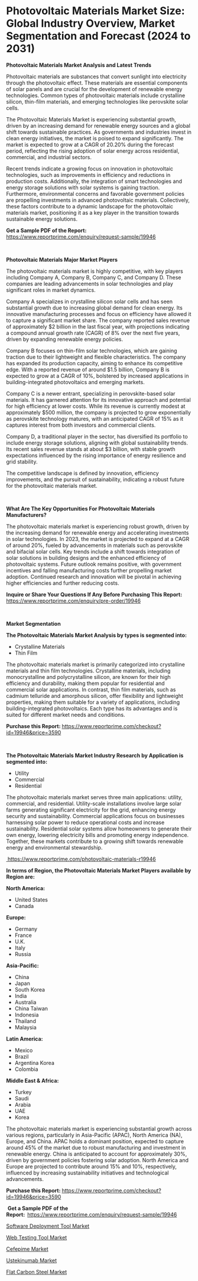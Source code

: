 <p><h1>Photovoltaic Materials Market Size: Global Industry Overview, Market Segmentation and Forecast (2024 to 2031)</h1></p><p><strong>Photovoltaic Materials Market Analysis and Latest Trends</strong></p>
<p><p>Photovoltaic materials are substances that convert sunlight into electricity through the photovoltaic effect. These materials are essential components of solar panels and are crucial for the development of renewable energy technologies. Common types of photovoltaic materials include crystalline silicon, thin-film materials, and emerging technologies like perovskite solar cells.</p><p>The Photovoltaic Materials Market is experiencing substantial growth, driven by an increasing demand for renewable energy sources and a global shift towards sustainable practices. As governments and industries invest in clean energy initiatives, the market is poised to expand significantly. The market is expected to grow at a CAGR of 20.20% during the forecast period, reflecting the rising adoption of solar energy across residential, commercial, and industrial sectors.</p><p>Recent trends indicate a growing focus on innovation in photovoltaic technologies, such as improvements in efficiency and reductions in production costs. Additionally, the integration of smart technologies and energy storage solutions with solar systems is gaining traction. Furthermore, environmental concerns and favorable government policies are propelling investments in advanced photovoltaic materials. Collectively, these factors contribute to a dynamic landscape for the photovoltaic materials market, positioning it as a key player in the transition towards sustainable energy solutions.</p></p>
<p><strong>Get a Sample PDF of the Report:&nbsp;</strong> <a href="https://www.reportprime.com/enquiry/request-sample/19946?utm_campaign=32&utm_medium=2&utm_source=Github&utm_content=ia&utm_term=23112024&utm_id=photovoltaic-materials">https://www.reportprime.com/enquiry/request-sample/19946</a></p>
<p>&nbsp;</p>
<p><strong>Photovoltaic Materials Major Market Players</strong></p>
<p><p>The photovoltaic materials market is highly competitive, with key players including Company A, Company B, Company C, and Company D. These companies are leading advancements in solar technologies and play significant roles in market dynamics.</p><p>Company A specializes in crystalline silicon solar cells and has seen substantial growth due to increasing global demand for clean energy. Its innovative manufacturing processes and focus on efficiency have allowed it to capture a significant market share. The company reported sales revenue of approximately $2 billion in the last fiscal year, with projections indicating a compound annual growth rate (CAGR) of 8% over the next five years, driven by expanding renewable energy policies.</p><p>Company B focuses on thin-film solar technologies, which are gaining traction due to their lightweight and flexible characteristics. The company has expanded its production capacity, aiming to enhance its competitive edge. With a reported revenue of around $1.5 billion, Company B is expected to grow at a CAGR of 10%, bolstered by increased applications in building-integrated photovoltaics and emerging markets.</p><p>Company C is a newer entrant, specializing in perovskite-based solar materials. It has garnered attention for its innovative approach and potential for high efficiency at lower costs. While its revenue is currently modest at approximately $500 million, the company is projected to grow exponentially as perovskite technology matures, with an anticipated CAGR of 15% as it captures interest from both investors and commercial clients.</p><p>Company D, a traditional player in the sector, has diversified its portfolio to include energy storage solutions, aligning with global sustainability trends. Its recent sales revenue stands at about $3 billion, with stable growth expectations influenced by the rising importance of energy resilience and grid stability.</p><p>The competitive landscape is defined by innovation, efficiency improvements, and the pursuit of sustainability, indicating a robust future for the photovoltaic materials market.</p></p>
<p>&nbsp;</p>
<p><strong>What Are The Key Opportunities For Photovoltaic Materials Manufacturers?</strong></p>
<p><p>The photovoltaic materials market is experiencing robust growth, driven by the increasing demand for renewable energy and accelerating investments in solar technologies. In 2023, the market is projected to expand at a CAGR of around 20%, fueled by advancements in materials such as perovskite and bifacial solar cells. Key trends include a shift towards integration of solar solutions in building designs and the enhanced efficiency of photovoltaic systems. Future outlook remains positive, with government incentives and falling manufacturing costs further propelling market adoption. Continued research and innovation will be pivotal in achieving higher efficiencies and further reducing costs.</p></p>
<p><strong>Inquire or Share Your Questions If Any Before Purchasing This Report:</strong> <a href="https://www.reportprime.com/enquiry/pre-order/19946?utm_campaign=32&utm_medium=2&utm_source=Github&utm_content=ia&utm_term=23112024&utm_id=photovoltaic-materials">https://www.reportprime.com/enquiry/pre-order/19946</a></p>
<p>&nbsp;</p>
<p><strong>Market Segmentation</strong></p>
<p><strong>The Photovoltaic Materials Market Analysis by types is segmented into:</strong></p>
<p><ul><li>Crystalline Materials</li><li>Thin Film</li></ul></p>
<p><p>The photovoltaic materials market is primarily categorized into crystalline materials and thin film technologies. Crystalline materials, including monocrystalline and polycrystalline silicon, are known for their high efficiency and durability, making them popular for residential and commercial solar applications. In contrast, thin film materials, such as cadmium telluride and amorphous silicon, offer flexibility and lightweight properties, making them suitable for a variety of applications, including building-integrated photovoltaics. Each type has its advantages and is suited for different market needs and conditions.</p></p>
<p><strong>Purchase this Report:&nbsp;</strong><a href="https://www.reportprime.com/checkout?id=19946&price=3590&utm_campaign=32&utm_medium=2&utm_source=Github&utm_content=ia&utm_term=23112024&utm_id=photovoltaic-materials">https://www.reportprime.com/checkout?id=19946&price=3590</a></p>
<p>&nbsp;</p>
<p><strong>The Photovoltaic Materials Market Industry Research by Application is segmented into:</strong></p>
<p><ul><li>Utility</li><li>Commercial</li><li>Residential</li></ul></p>
<p><p>The photovoltaic materials market serves three main applications: utility, commercial, and residential. Utility-scale installations involve large solar farms generating significant electricity for the grid, enhancing energy security and sustainability. Commercial applications focus on businesses harnessing solar power to reduce operational costs and increase sustainability. Residential solar systems allow homeowners to generate their own energy, lowering electricity bills and promoting energy independence. Together, these markets contribute to a growing shift towards renewable energy and environmental stewardship.</p></p>
<p><a href="https://www.reportprime.com/photovoltaic-materials-r19946?utm_campaign=32&utm_medium=2&utm_source=Github&utm_content=ia&utm_term=23112024&utm_id=photovoltaic-materials">&nbsp;https://www.reportprime.com/photovoltaic-materials-r19946</a></p>
<p><strong>In terms of Region, the Photovoltaic Materials Market Players available by Region are:</strong></p>
<p>
    <p> <strong> North America: </strong>
        <ul>
            <li>United States</li>
            <li>Canada</li>
        </ul>
        </p> 
    <p> <strong> Europe: </strong>
        <ul>
            <li>Germany</li>
            <li>France</li>
            <li>U.K.</li>
            <li>Italy</li>
            <li>Russia</li>
        </ul>
        </p> 
    <p> <strong> Asia-Pacific: </strong>
        <ul>
            <li>China</li>
            <li>Japan</li>
            <li>South Korea</li>
            <li>India</li>
            <li>Australia</li>
            <li>China Taiwan</li>
            <li>Indonesia</li>
            <li>Thailand</li>
            <li>Malaysia</li>
        </ul>
        </p> 
    <p> <strong> Latin America: </strong>
        <ul>
            <li>Mexico</li>
            <li>Brazil</li>
            <li>Argentina Korea</li>
            <li>Colombia</li>
        </ul>
        </p> 
    <p> <strong> Middle East & Africa: </strong>
        <ul>
            <li>Turkey</li>
            <li>Saudi</li>
            <li>Arabia</li>
            <li>UAE</li>
            <li>Korea</li>
        </ul>
    </p>
    </p>
<p><p>The photovoltaic materials market is experiencing substantial growth across various regions, particularly in Asia-Pacific (APAC), North America (NA), Europe, and China. APAC holds a dominant position, expected to capture around 45% of the market due to robust manufacturing and investment in renewable energy. China is anticipated to account for approximately 30%, driven by government policies fostering solar adoption. North America and Europe are projected to contribute around 15% and 10%, respectively, influenced by increasing sustainability initiatives and technological advancements.</p></p>
<p><strong>Purchase this Report: </strong><a href="https://www.reportprime.com/checkout?id=19946&price=3590&utm_campaign=32&utm_medium=2&utm_source=Github&utm_content=ia&utm_term=23112024&utm_id=photovoltaic-materials">https://www.reportprime.com/checkout?id=19946&price=3590</a></p>
<p>&nbsp;<strong>Get a Sample PDF of the Report:&nbsp;&nbsp;</strong><a href="https://www.reportprime.com/enquiry/request-sample/19946?utm_campaign=32&utm_medium=2&utm_source=Github&utm_content=ia&utm_term=23112024&utm_id=photovoltaic-materials">https://www.reportprime.com/enquiry/request-sample/19946</a></p>
<p><strong></strong></p>
<p><p><a href="https://issuu.com/reportprime-2/docs/software-deployment-tool-market-siz_9af1984ed67403?utm_campaign=32&utm_medium=2&utm_source=Github&utm_content=ia&utm_term=23112024&utm_id=photovoltaic-materials">Software Deployment Tool Market</a></p><p><a href="https://issuu.com/reportprime-2/docs/web-testing-tool-market-size-2030.p_35c1d83d2342e1?utm_campaign=32&utm_medium=2&utm_source=Github&utm_content=ia&utm_term=23112024&utm_id=photovoltaic-materials">Web Testing Tool Market</a></p><p><a href="https://www.linkedin.com/pulse/cefepime-market-size-projected-grow-cagr-101-from-2024-2031-zewhf?utm_campaign=32&utm_medium=2&utm_source=Github&utm_content=ia&utm_term=23112024&utm_id=photovoltaic-materials">Cefepime Market</a></p><p><a href="https://www.linkedin.com/pulse/ustekinumab-market-global-insights-regional-analysis-2024-e4zqf?utm_campaign=32&utm_medium=2&utm_source=Github&utm_content=ia&utm_term=23112024&utm_id=photovoltaic-materials">Ustekinumab Market</a></p><p><a href="https://github.com/irfadac/Market-Research-Report-List-5/blob/main/flat-carbon-steel-market.md?utm_campaign=32&utm_medium=2&utm_source=Github&utm_content=ia&utm_term=23112024&utm_id=photovoltaic-materials">Flat Carbon Steel Market</a></p></p>